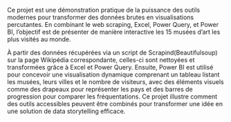 Ce projet est une démonstration pratique de la puissance des outils modernes pour transformer des données brutes en visualisations percutantes. 
En combinant le web scraping, Excel, Power Query, et Power BI, l’objectif est de présenter de manière interactive les 15 musées d’art les plus visités au monde.

À partir des données récupérées via un script de Scrapind(Beautifulsoup) sur la page Wikipédia correspondante, celles-ci sont nettoyées et transformées grâce à Excel et Power Query.
Ensuite, Power BI est utilisé pour concevoir une visualisation dynamique comprenant un tableau listant les musées, leurs villes et le nombre de visiteurs, 
avec des éléments visuels comme des drapeaux pour représenter les pays et des barres de progression pour comparer les fréquentations. 
Ce projet illustre comment des outils accessibles peuvent être combinés pour transformer une idée en une solution de data storytelling efficace.

